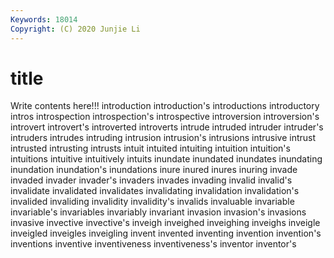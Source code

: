 ```yaml
---
Keywords: 18014
Copyright: (C) 2020 Junjie Li
---
```


# title

Write contents here!!!
introduction 
introduction's 
introductions 
introductory 
intros 
introspection 
introspection's 
introspective 
introversion
introversion's 
introvert 
introvert's 
introverted 
introverts 
intrude 
intruded 
intruder 
intruder's 
intruders
intrudes 
intruding 
intrusion 
intrusion's 
intrusions 
intrusive 
intrust 
intrusted 
intrusting 
intrusts
intuit 
intuited 
intuiting 
intuition 
intuition's 
intuitions 
intuitive 
intuitively 
intuits 
inundate
inundated 
inundates 
inundating 
inundation 
inundation's 
inundations 
inure 
inured 
inures 
inuring
invade 
invaded 
invader 
invader's 
invaders 
invades 
invading 
invalid 
invalid's 
invalidate
invalidated 
invalidates 
invalidating 
invalidation 
invalidation's 
invalided 
invaliding 
invalidity 
invalidity's 
invalids
invaluable 
invariable 
invariable's 
invariables 
invariably 
invariant 
invasion 
invasion's 
invasions 
invasive
invective 
invective's 
inveigh 
inveighed 
inveighing 
inveighs 
inveigle 
inveigled 
inveigles 
inveigling
invent 
invented 
inventing 
invention 
invention's 
inventions 
inventive 
inventiveness 
inventiveness's 
inventor
inventor's 
